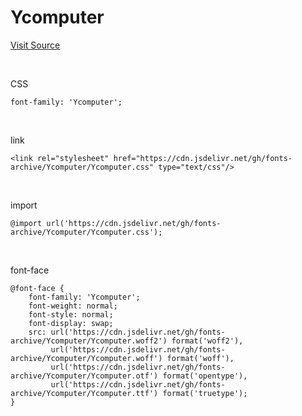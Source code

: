 # Ycomputer

[Visit Source](https://www.yspotlight.co.kr/brand/font?tabNo=3)

&nbsp;

CSS

```
font-family: 'Ycomputer';
```

&nbsp;

link

```
<link rel="stylesheet" href="https://cdn.jsdelivr.net/gh/fonts-archive/Ycomputer/Ycomputer.css" type="text/css"/>
```

&nbsp;

import

```
@import url('https://cdn.jsdelivr.net/gh/fonts-archive/Ycomputer/Ycomputer.css');
```

&nbsp;

font-face

```
@font-face {
    font-family: 'Ycomputer';
    font-weight: normal;
    font-style: normal;
    font-display: swap;
    src: url('https://cdn.jsdelivr.net/gh/fonts-archive/Ycomputer/Ycomputer.woff2') format('woff2'),
         url('https://cdn.jsdelivr.net/gh/fonts-archive/Ycomputer/Ycomputer.woff') format('woff'),
         url('https://cdn.jsdelivr.net/gh/fonts-archive/Ycomputer/Ycomputer.otf') format('opentype'),
         url('https://cdn.jsdelivr.net/gh/fonts-archive/Ycomputer/Ycomputer.ttf') format('truetype');
}
```

